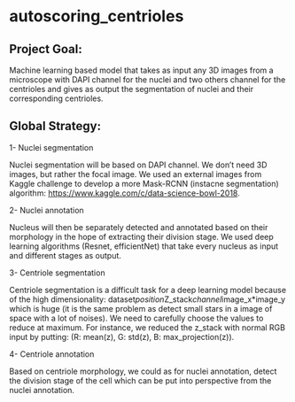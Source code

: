 # autoscoring_centrioles

## Project Goal:
Machine learning based model that takes as input any 3D images from a microscope with DAPI channel for the nuclei and two others channel for the centrioles and gives as output the segmentation of nuclei and their corresponding centrioles.

## Global Strategy: 

1-	Nuclei segmentation 

Nuclei segmentation will be based on DAPI channel. We don’t need 3D images, but rather the focal image. We used an external images from Kaggle challenge to develop a more Mask-RCNN (instacne segmentation) algorithm: https://www.kaggle.com/c/data-science-bowl-2018.

2-	Nuclei annotation

Nucleus will then be separately detected and annotated based on their morphology in the hope of extracting their division stage. We used  deep learning algorithms (Resnet, efficientNet) that take every nucleus as input and different stages as output.

3-	Centriole segmentation

Centriole segmentation is a difficult task for a deep learning model because of the high dimensionality: dataset*position*Z_stack*channel*image_x*image_y which is huge (it is the same problem as detect small stars in a image of space with a lot of noises). We need to carefully choose the values to reduce at maximum. For instance, we reduced the z_stack with normal RGB input by putting: (R: mean(z), G: std(z), B: max_projection(z)).

4-	Centriole annotation 

Based on centriole morphology, we could as for nuclei annotation, detect the division stage of the cell which can be put into perspective from the nuclei annotation.
